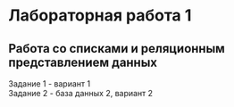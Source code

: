 # Лабораторная работа 1 
## Работа со списками и реляционным представлением данных

Задание 1 - вариант 1  
Задание 2 - база данных 2, вариант 2
